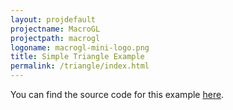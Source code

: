 ```yaml
---
layout: projdefault
projectname: MacroGL
projectpath: macrogl
logoname: macrogl-mini-logo.png
title: Simple Triangle Example
permalink: /triangle/index.html
---
```



You can find the source code for this example [here](https://github.com/storm-enroute/macrogl/tree/master/src/test/scala/org/macrogl/examples/SingleTriangle.scala).
